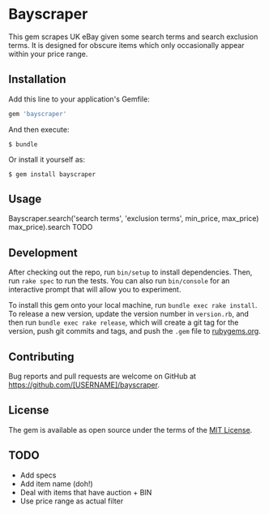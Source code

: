 # Bayscraper

This gem scrapes UK eBay given some search terms and search exclusion terms.
It is designed for obscure items which only occasionally appear within your price range.

## Installation

Add this line to your application's Gemfile:

```ruby
gem 'bayscraper'
```

And then execute:

    $ bundle

Or install it yourself as:

    $ gem install bayscraper

## Usage

Bayscraper.search('search terms', 'exclusion terms', min_price, max_price)
max_price).search
TODO

## Development

After checking out the repo, run `bin/setup` to install dependencies. Then, run `rake spec` to run the tests. You can also run `bin/console` for an interactive prompt that will allow you to experiment.

To install this gem onto your local machine, run `bundle exec rake install`. To release a new version, update the version number in `version.rb`, and then run `bundle exec rake release`, which will create a git tag for the version, push git commits and tags, and push the `.gem` file to [rubygems.org](https://rubygems.org).

## Contributing

Bug reports and pull requests are welcome on GitHub at https://github.com/[USERNAME]/bayscraper.


## License

The gem is available as open source under the terms of the [MIT License](http://opensource.org/licenses/MIT).

## TODO

* Add specs
* Add item name (doh!)
* Deal with items that have auction + BIN
* Use price range as actual filter

